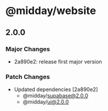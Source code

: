# @midday/website

## 2.0.0

### Major Changes

- 2a890e2: release first major version

### Patch Changes

- Updated dependencies [2a890e2]
  - @midday/supabase@2.0.0
  - @midday/ui@2.0.0
